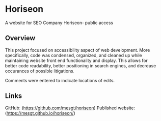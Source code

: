 # Horiseon
A website for SEO Company Horiseon- public access

## Overview

This project focused on accessibility aspect of web development. More specifically, code was condensed, organized, and cleaned up while maintaining website front end functionality and display. This allows for better code readability, better positioning in search engines, and decrease occurances of possible litigations. 

Comments were entered to indicate locations of edits.

## Links

GitHub: (https://github.com/mesgt/horiseon)
Published website: (https://mesgt.github.io/horiseon/)
